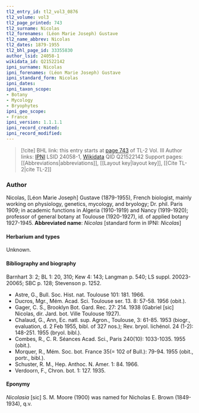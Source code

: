 ```yaml
---
tl2_entry_id: tl2_vol3_0876
tl2_volume: vol3
tl2_page_printed: 743
tl2_surname: Nicolas
tl2_forenames: (Léon Marie Joseph) Gustave
tl2_name_abbrev: Nicolas
tl2_dates: 1879-1955
tl2_bhl_page_id: 33355830
author_lsid: 24058-1
wikidata_id: Q21522142
ipni_surname: Nicolas
ipni_forenames: (Léon Marie Joseph) Gustave
ipni_standard_form: Nicolas
ipni_dates: 
ipni_taxon_scope: 
- Botany
- Mycology
- Bryophytes
ipni_geo_scope: 
- France
ipni_version: 1.1.1.1
ipni_record_created: 
ipni_record_modified:
---
```


> [!cite] BHL link: this entry starts at [page 743](https://www.biodiversitylibrary.org/page/33355830) of TL-2 Vol. III
> Author links: [IPNI](https://www.ipni.org/a/24058-1) LSID 24058-1, [Wikidata](https://www.wikidata.org/wiki/Q21522142) QID Q21522142
> Support pages: [[Abbreviations|abbreviations]], [[Layout key|layout key]], [[Cite TL-2|cite TL-2]]

### Author

Nicolas, \[Léon Marie Joseph\] Gustave (1879-1955), French biologist, mainly working on physiology, genetics, mycology, and bryology; Dr. phil. Paris 1909; in academic functions in Algeria (1910-1919) and Nancy (1919-1920); professor of general botany at Toulouse (1920-1927), id. of applied botany 1927-1945. 
**Abbreviated name**: *Nicolas* \[standard form in IPNI: *Nicolas*\]

#### Herbarium and types

Unknown.

#### Bibliography and biography

Barnhart 3: 2; BL 1: 20, 310; Kew 4: 143; Langman p. 540; LS suppl. 20023-20065; SBC p. 128; Stevenson p. 1252.
- Astre, G., Bull. Soc. Hist. nat. Toulouse 101: 181. 1966.
- Ducros, Mgr., Mém. Acad. Sci. Toulouse ser. 13. 8: 57-58. 1956 (obit.).
- Gager, C. S., Brooklyn Bot. Gard. Rec. 27: 214. 1938 (Gabriel \[sic\] Nicolas, dir. Jard. bot. Ville Toulouse 1927).
- Chalaud, G., Ann, Ec. natl. sup. Agron., Toulouse, 3: 61-85. 1953 (biogr., evaluation, d. 2 Feb 1955, bibl. of 327 nos.); Rev. bryol. lichénol. 24 (1-2): 148-251. 1955 (bryol. bibl.).
- Combes, R., C. R. Séances Acad. Sci., Paris 240(10): 1033-1035. 1955 (obit.).
- Morquer, R., Mém. Soc. bot. France 35(= 102 of Bull.): 79-94. 1955 (obit., portr., bibl.).
- Schuster, R. M., Hep. Anthoc. N. Amer. 1: 84. 1966.
- Verdoorn, F., Chron. bot. 1: 127. 1935.

#### Eponymy

*Nicolasia* \[sic\] S. M. Moore (1900) was named for Nicholas E. Brown (1849-1934), q.v.

